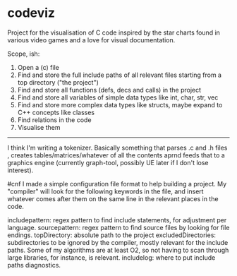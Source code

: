 # codeviz

Project for the visualisation of C code inspired by the star charts found in various video games and a love for visual documentation.

Scope, ish:
1. Open a (c) file
2. Find and store the full include paths of all relevant files starting from a top directory ("the project")
3. Find and store all functions (defs, decs and calls) in the project
4. Find and store all variables of simple data types like int, char, str, vec
5. Find and store more complex data types like structs, maybe expand to C++ concepts like classes
6. Find relations in the code
7. Visualise them
------
I think I'm writing a tokenizer. Basically something that parses .c and .h files , creates tables/matrices/whatever of all the contents aprnd feeds that to a graphics engine (currently graph-tool, possibly UE later if I don't lose interest).

#cnf
I made a simple configuration file format to help building a project.
My "compiler" will look for the following keywords in the file, and insert whatever comes after them on the same line in the relevant places in the code.

includepattern: regex pattern to find include statements, for adjustment per language.
sourcepattern: regex pattern to find source files by looking for file endings.
topDirectory: absolute path to the project
excludedDirectories: subdirectories to be ignored by the compiler, mostly relevant for the include paths. Some of my algorithms are at least O2, so not having to scan through large libraries, for instance, is relevant.
includelog: where to put include paths diagnostics.
